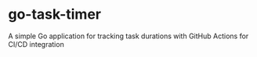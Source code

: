 # go-task-timer
A simple Go application for tracking task durations with GitHub Actions for CI/CD integration
